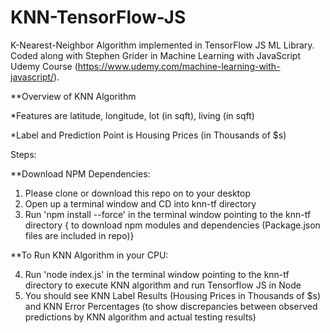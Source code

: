 # KNN-TensorFlow-JS
K-Nearest-Neighbor Algorithm implemented in TensorFlow JS ML Library. Coded along with Stephen Grider in Machine Learning with JavaScript Udemy Course (https://www.udemy.com/machine-learning-with-javascript/).

**Overview of KNN Algorithm

*Features are latitude, longitude, lot (in sqft), living (in sqft)

*Label and Prediction Point is Housing Prices (in Thousands of $s)

Steps:

**Download NPM Dependencies:

1. Please clone or download this repo on to your desktop
2. Open up a terminal window and CD into knn-tf directory 
3. Run 'npm install --force' in the terminal window pointing to the knn-tf directory { to download npm modules and dependencies (Package.json files are included in repo)}

**To Run KNN Algorithm in your CPU:

4. Run 'node index.js' in the terminal window pointing to the knn-tf directory to execute KNN algorithm and run Tensorflow JS in Node
5. You should see KNN Label Results (Housing Prices in Thousands of $s) and KNN Error Percentages (to show discrepancies between observed predictions by KNN algorithm and actual testing results)
